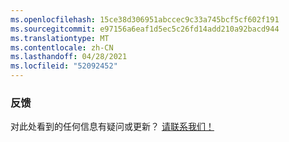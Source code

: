 ```yaml
---
ms.openlocfilehash: 15ce38d306951abccec9c33a745bcf5cf602f191
ms.sourcegitcommit: e97156a6eaf1d5ec5c26fd14add210a92bacd944
ms.translationtype: MT
ms.contentlocale: zh-CN
ms.lasthandoff: 04/28/2021
ms.locfileid: "52092452"
---
```

### <a name="feedback"></a>反馈

对此处看到的任何信息有疑问或更新？ <a href="https://aka.ms/AppComplianceQuestions" target="_blank">请联系我们！</a>